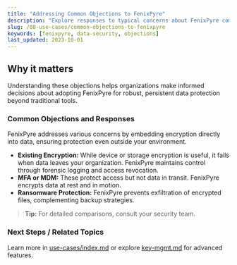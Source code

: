 ```yaml
---
title: "Addressing Common Objections to FenixPyre"
description: "Explore responses to typical concerns about FenixPyre compared to other solutions, highlighting its unique data protection advantages."
slug: /08-use-cases/common-objections-to-fenixpyre
keywords: [fenixpyre, data-security, objections]
last_updated: 2023-10-01
---
```


## Why it matters
Understanding these objections helps organizations make informed decisions about adopting FenixPyre for robust, persistent data protection beyond traditional tools.

### Common Objections and Responses
FenixPyre addresses various concerns by embedding encryption directly into data, ensuring protection even outside your environment.

- **Existing Encryption:** While device or storage encryption is useful, it fails when data leaves your organization. FenixPyre maintains control through forensic logging and access revocation.
- **MFA or MDM:** These protect access but not data in transit. FenixPyre encrypts data at rest and in motion.
- **Ransomware Protection:** FenixPyre prevents exfiltration of encrypted files, complementing backup strategies.

> **Tip:** For detailed comparisons, consult your security team.

### Next Steps / Related Topics
Learn more in [use-cases/index.md](../08-use-cases/index.md) or explore [key-mgmt.md](../02-core-concepts/key-mgmt.md) for advanced features.
